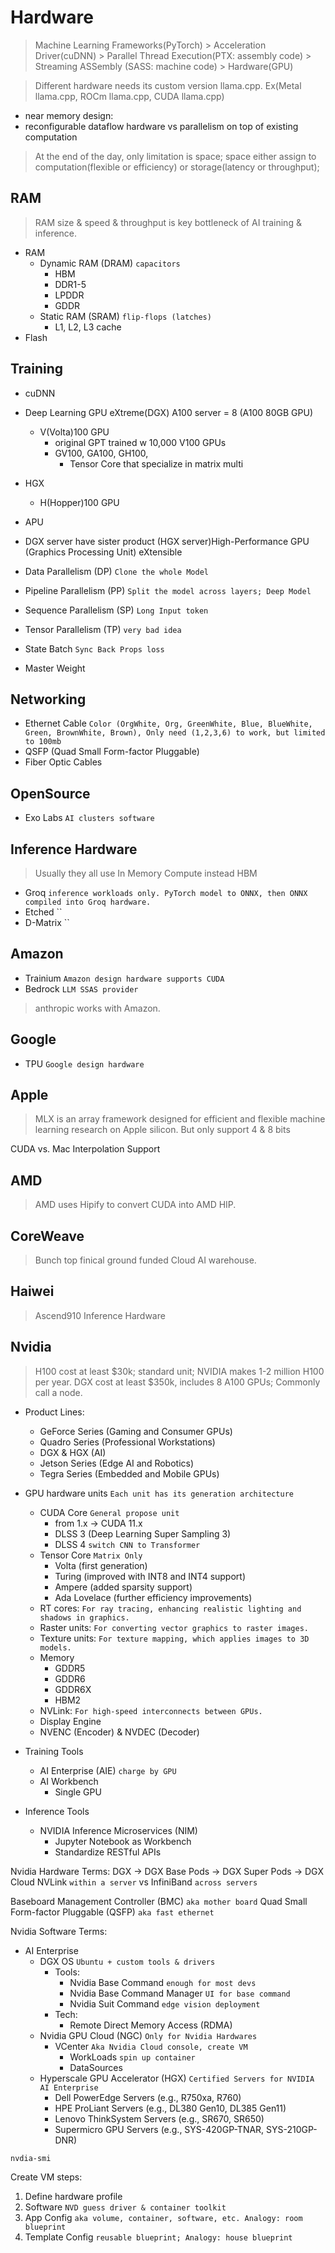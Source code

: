 # Hardware

> Machine Learning Frameworks(PyTorch) > Acceleration Driver(cuDNN) > Parallel Thread Execution(PTX: assembly code) > Streaming ASSembly (SASS: machine code) > Hardware(GPU)

> Different hardware needs its custom version llama.cpp. Ex(Metal llama.cpp, ROCm llama.cpp, CUDA llama.cpp)

- near memory design:
- reconfigurable dataflow hardware vs parallelism on top of existing computation

> At the end of the day, only limitation is space; space either assign to computation(flexible or efficiency) or storage(latency or throughput);

## RAM

> RAM size & speed & throughput is key bottleneck of AI training & inference.

- RAM
  - Dynamic RAM (DRAM) `capacitors`
    - HBM
    - DDR1-5
    - LPDDR
    - GDDR
  - Static RAM (SRAM) `flip-flops (latches)`
    - L1, L2, L3 cache
- Flash

## Training

- cuDNN
- Deep Learning GPU eXtreme(DGX) A100 server = 8 (A100 80GB GPU)
  - V(Volta)100 GPU
    - original GPT trained w 10,000 V100 GPUs
    - GV100, GA100, GH100,
      - Tensor Core that specialize in matrix multi
- HGX
  - H(Hopper)100 GPU
- APU

- DGX server have sister product (HGX server)High-Performance GPU (Graphics Processing Unit) eXtensible

- Data Parallelism (DP) `Clone the whole Model`
- Pipeline Parallelism (PP) `Split the model across layers; Deep Model`
- Sequence Parallelism (SP) `Long Input token`
- Tensor Parallelism (TP) `very bad idea`
- State Batch `Sync Back Props loss`
- Master Weight

## Networking

- Ethernet Cable `Color (OrgWhite, Org, GreenWhite, Blue, BlueWhite, Green, BrownWhite, Brown), Only need (1,2,3,6) to work, but limited to 100mb`
- QSFP (Quad Small Form-factor Pluggable)
- Fiber Optic Cables

## OpenSource

- Exo Labs `AI clusters software`

## Inference Hardware
>
> Usually they all use In Memory Compute instead HBM

- Groq `inference workloads only. PyTorch model to ONNX, then ONNX compiled into Groq hardware.`
- Etched ``
- D-Matrix ``

## Amazon

- Trainium `Amazon design hardware supports CUDA`
- Bedrock `LLM SSAS provider`

> anthropic works with Amazon.

## Google

- TPU `Google design hardware`

## Apple

> MLX is an array framework designed for efficient and flexible machine learning research on Apple silicon. But only support 4 & 8 bits

CUDA vs. Mac Interpolation Support

## AMD

> AMD uses Hipify to convert CUDA into AMD HIP.

## CoreWeave

> Bunch top finical ground funded Cloud AI warehouse.

## Haiwei

> Ascend910 Inference Hardware

## Nvidia

> H100 cost at least $30k; standard unit;
> NVIDIA makes 1-2 million H100 per year.
> DGX cost at least $350k, includes 8 A100 GPUs; Commonly call a node.

- Product Lines:
  - GeForce Series (Gaming and Consumer GPUs)
  - Quadro Series (Professional Workstations)
  - DGX & HGX (AI)
  - Jetson Series (Edge AI and Robotics)
  - Tegra Series (Embedded and Mobile GPUs)

- GPU hardware units `Each unit has its generation architecture`
  - CUDA Core `General propose unit`
    - from 1.x -> CUDA 11.x
    - DLSS 3 (Deep Learning Super Sampling 3)
    - DLSS 4 `switch CNN to Transformer`
  - Tensor Core `Matrix Only`
    - Volta (first generation)
    - Turing (improved with INT8 and INT4 support)
    - Ampere (added sparsity support)
    - Ada Lovelace (further efficiency improvements)
  - RT cores: `For ray tracing, enhancing realistic lighting and shadows in graphics.`
  - Raster units: `For converting vector graphics to raster images.`
  - Texture units: `For texture mapping, which applies images to 3D models.`
  - Memory
    - GDDR5
    - GDDR6
    - GDDR6X
    - HBM2
  - NVLink: `For high-speed interconnects between GPUs.`
  - Display Engine
  - NVENC (Encoder) & NVDEC (Decoder)

- Training Tools
  - AI Enterprise (AIE) `charge by GPU`
  - AI Workbench
    - Single GPU
- Inference Tools
  - NVIDIA Inference Microservices (NIM)
    - Jupyter Notebook as Workbench
    - Standardize RESTful APIs

Nvidia Hardware Terms:
DGX -> DGX Base Pods -> DGX Super Pods -> DGX Cloud
NVLink `within a server` vs InfiniBand `across servers`

Baseboard Management Controller (BMC) `aka mother board`
Quad Small Form-factor Pluggable (QSFP) `aka fast ethernet`

Nvidia Software Terms:

- AI Enterprise
  - DGX OS `Ubuntu + custom tools & drivers`
    - Tools:
      - Nvidia Base Command `enough for most devs`
      - Nvidia Base Command Manager `UI for base command`
      - Nvidia Suit Command `edge vision deployment`
    - Tech:
      - Remote Direct Memory Access (RDMA)
  - Nvidia GPU Cloud (NGC) `Only for Nvidia Hardwares`
    - VCenter `Aka Nvidia Cloud console, create VM`
      - WorkLoads `spin up container`
      - DataSources
  - Hyperscale GPU Accelerator (HGX) `Certified Servers for NVIDIA AI Enterprise`
    - Dell PowerEdge Servers (e.g., R750xa, R760)
    - HPE ProLiant Servers (e.g., DL380 Gen10, DL385 Gen11)
    - Lenovo ThinkSystem Servers (e.g., SR670, SR650)
    - Supermicro GPU Servers (e.g., SYS-420GP-TNAR, SYS-210GP-DNR)

```
nvdia-smi
```

Create VM steps:

1. Define hardware profile
2. Software `NVD guess driver & container toolkit`
3. App Config `aka volume, container, software, etc. Analogy: room blueprint`
4. Template Config `reusable blueprint; Analogy: house blueprint`
